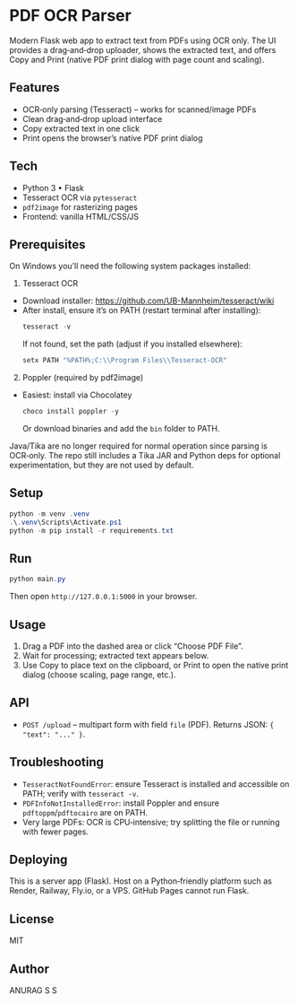 # PDF OCR Parser

Modern Flask web app to extract text from PDFs using OCR only. The UI provides a drag‑and‑drop uploader, shows the extracted text, and offers Copy and Print (native PDF print dialog with page count and scaling).

## Features
- OCR‑only parsing (Tesseract) – works for scanned/image PDFs
- Clean drag‑and‑drop upload interface
- Copy extracted text in one click
- Print opens the browser’s native PDF print dialog

## Tech
- Python 3 • Flask
- Tesseract OCR via `pytesseract`
- `pdf2image` for rasterizing pages
- Frontend: vanilla HTML/CSS/JS

## Prerequisites
On Windows you’ll need the following system packages installed:

1) Tesseract OCR
- Download installer: https://github.com/UB-Mannheim/tesseract/wiki
- After install, ensure it’s on PATH (restart terminal after installing):
  ```powershell
  tesseract -v
  ```
  If not found, set the path (adjust if you installed elsewhere):
  ```powershell
  setx PATH "%PATH%;C:\\Program Files\\Tesseract-OCR"
  ```

2) Poppler (required by pdf2image)
- Easiest: install via Chocolatey
  ```powershell
  choco install poppler -y
  ```
  Or download binaries and add the `bin` folder to PATH.

Java/Tika are no longer required for normal operation since parsing is OCR‑only. The repo still includes a Tika JAR and Python deps for optional experimentation, but they are not used by default.

## Setup
```powershell
python -m venv .venv
.\.venv\Scripts\Activate.ps1
python -m pip install -r requirements.txt
```

## Run
```powershell
python main.py
```
Then open `http://127.0.0.1:5000` in your browser.

## Usage
1. Drag a PDF into the dashed area or click “Choose PDF File”.
2. Wait for processing; extracted text appears below.
3. Use Copy to place text on the clipboard, or Print to open the native print dialog (choose scaling, page range, etc.).

## API
- `POST /upload` – multipart form with field `file` (PDF). Returns JSON: `{ "text": "..." }`.

## Troubleshooting
- `TesseractNotFoundError`: ensure Tesseract is installed and accessible on PATH; verify with `tesseract -v`.
- `PDFInfoNotInstalledError`: install Poppler and ensure `pdftoppm`/`pdftocairo` are on PATH.
- Very large PDFs: OCR is CPU‑intensive; try splitting the file or running with fewer pages.

## Deploying
This is a server app (Flask). Host on a Python‑friendly platform such as Render, Railway, Fly.io, or a VPS. GitHub Pages cannot run Flask.

## License
MIT

## Author
ANURAG S S

